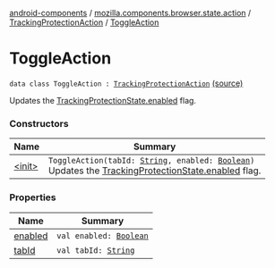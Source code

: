 [android-components](../../../index.md) / [mozilla.components.browser.state.action](../../index.md) / [TrackingProtectionAction](../index.md) / [ToggleAction](./index.md)

# ToggleAction

`data class ToggleAction : `[`TrackingProtectionAction`](../index.md) [(source)](https://github.com/mozilla-mobile/android-components/blob/master/components/browser/state/src/main/java/mozilla/components/browser/state/action/BrowserAction.kt#L179)

Updates the [TrackingProtectionState.enabled](../../../mozilla.components.browser.state.state/-tracking-protection-state/enabled.md) flag.

### Constructors

| Name | Summary |
|---|---|
| [&lt;init&gt;](-init-.md) | `ToggleAction(tabId: `[`String`](https://kotlinlang.org/api/latest/jvm/stdlib/kotlin/-string/index.html)`, enabled: `[`Boolean`](https://kotlinlang.org/api/latest/jvm/stdlib/kotlin/-boolean/index.html)`)`<br>Updates the [TrackingProtectionState.enabled](../../../mozilla.components.browser.state.state/-tracking-protection-state/enabled.md) flag. |

### Properties

| Name | Summary |
|---|---|
| [enabled](enabled.md) | `val enabled: `[`Boolean`](https://kotlinlang.org/api/latest/jvm/stdlib/kotlin/-boolean/index.html) |
| [tabId](tab-id.md) | `val tabId: `[`String`](https://kotlinlang.org/api/latest/jvm/stdlib/kotlin/-string/index.html) |
